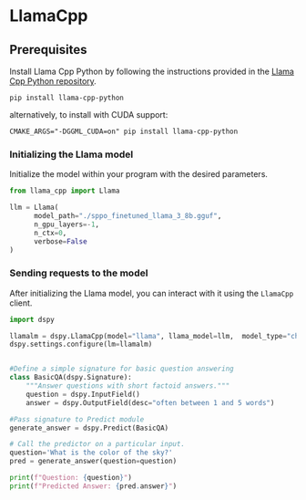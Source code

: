 # LlamaCpp

## Prerequisites

Install Llama Cpp Python by following the instructions provided in the [Llama Cpp Python repository](https://github.com/abetlen/llama-cpp-python).

```shell
pip install llama-cpp-python
```

alternatively, to install with CUDA support:

```shell
CMAKE_ARGS="-DGGML_CUDA=on" pip install llama-cpp-python
```


### Initializing the Llama model

Initialize the model within your program with the desired parameters.

```python
from llama_cpp import Llama

llm = Llama(
      model_path="./sppo_finetuned_llama_3_8b.gguf",
      n_gpu_layers=-1,
      n_ctx=0,
      verbose=False
)
```


### Sending requests to the model

After initializing the Llama model, you can interact with it using the `LlamaCpp` client.

```python
import dspy

llamalm = dspy.LlamaCpp(model="llama", llama_model=llm,  model_type="chat", temperature=0.4)
dspy.settings.configure(lm=llamalm)


#Define a simple signature for basic question answering
class BasicQA(dspy.Signature):
    """Answer questions with short factoid answers."""
    question = dspy.InputField()
    answer = dspy.OutputField(desc="often between 1 and 5 words")

#Pass signature to Predict module
generate_answer = dspy.Predict(BasicQA)

# Call the predictor on a particular input.
question='What is the color of the sky?'
pred = generate_answer(question=question)

print(f"Question: {question}")
print(f"Predicted Answer: {pred.answer}")


```